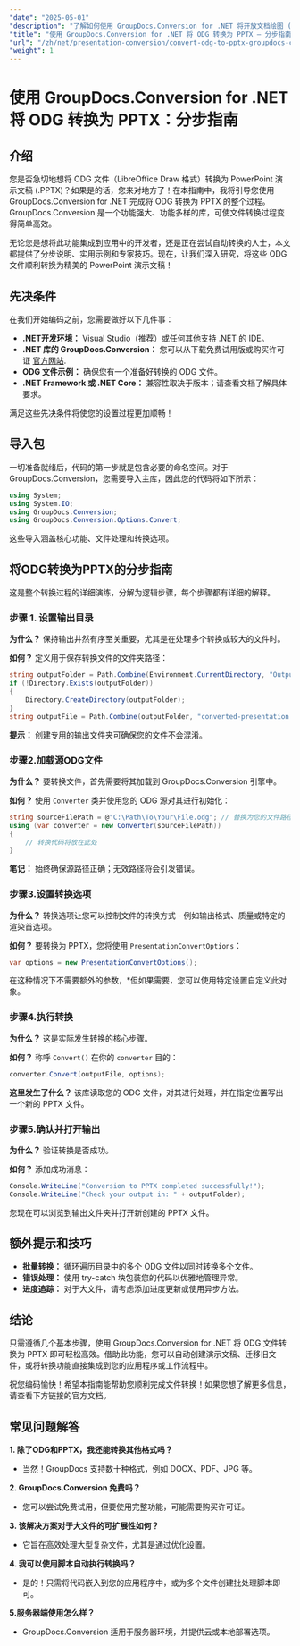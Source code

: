 ```yaml
---
"date": "2025-05-01"
"description": "了解如何使用 GroupDocs.Conversion for .NET 将开放文档绘图 (ODG) 文件转换为 PowerPoint (PPTX) 演示文稿。按照本分步指南，高效地自动化文档工作流程。"
"title": "使用 GroupDocs.Conversion for .NET 将 ODG 转换为 PPTX — 分步指南"
"url": "/zh/net/presentation-conversion/convert-odg-to-pptx-groupdocs-conversion-net/"
"weight": 1
---
```


# 使用 GroupDocs.Conversion for .NET 将 ODG 转换为 PPTX：分步指南

## 介绍

您是否急切地想将 ODG 文件（LibreOffice Draw 格式）转换为 PowerPoint 演示文稿 (.PPTX)？如果是的话，您来对地方了！在本指南中，我将引导您使用 GroupDocs.Conversion for .NET 完成将 ODG 转换为 PPTX 的整个过程。GroupDocs.Conversion 是一个功能强大、功能多样的库，可使文件转换过程变得简单高效。

无论您是想将此功能集成到应用中的开发者，还是正在尝试自动转换的人士，本文都提供了分步说明、实用示例和专家技巧。现在，让我们深入研究，将这些 ODG 文件顺利转换为精美的 PowerPoint 演示文稿！


## 先决条件

在我们开始编码之前，您需要做好以下几件事：

- **.NET开发环境：** Visual Studio（推荐）或任何其他支持 .NET 的 IDE。
- **.NET 库的 GroupDocs.Conversion：** 您可以从下载免费试用版或购买许可证 [官方网站](https://releases。groupdocs.com/conversion/net/).
- **ODG 文件示例：** 确保您有一个准备好转换的 ODG 文件。
- **.NET Framework 或 .NET Core：** 兼容性取决于版本；请查看文档了解具体要求。

满足这些先决条件将使您的设置过程更加顺畅！


## 导入包

一切准备就绪后，代码的第一步就是包含必要的命名空间。对于 GroupDocs.Conversion，您需要导入主库，因此您的代码将如下所示：

```csharp
using System;
using System.IO;
using GroupDocs.Conversion;
using GroupDocs.Conversion.Options.Convert;
```
这些导入涵盖核心功能、文件处理和转换选项。


## 将ODG转换为PPTX的分步指南

这是整个转换过程的详细演练，分解为逻辑步骤，每个步骤都有详细的解释。


### 步骤 1. 设置输出目录

**为什么？** 保持输出井然有序至关重要，尤其是在处理多个转换或较大的文件时。

**如何？** 定义用于保存转换文件的文件夹路径：

```csharp
string outputFolder = Path.Combine(Environment.CurrentDirectory, "Output");
if (!Directory.Exists(outputFolder))
{
    Directory.CreateDirectory(outputFolder);
}
string outputFile = Path.Combine(outputFolder, "converted-presentation.pptx");
```
**提示：** 创建专用的输出文件夹可确保您的文件不会混淆。


### 步骤2.加载源ODG文件

**为什么？** 要转换文件，首先需要将其加载到 GroupDocs.Conversion 引擎中。

**如何？** 使用 `Converter` 类并使用您的 ODG 源对其进行初始化：

```csharp
string sourceFilePath = @"C:\Path\To\Your\File.odg"; // 替换为您的文件路径
using (var converter = new Converter(sourceFilePath))
{
    // 转换代码将放在此处
}
```
**笔记：** 始终确保源路径正确；无效路径将会引发错误。


### 步骤3.设置转换选项

**为什么？** 转换选项让您可以控制文件的转换方式 - 例如输出格式、质量或特定的渲染首选项。

**如何？** 要转换为 PPTX，您将使用 `PresentationConvertOptions`：

```csharp
var options = new PresentationConvertOptions();
```

在这种情况下不需要额外的参数，*但如果需要，您可以使用特定设置自定义此对象。


### 步骤4.执行转换

**为什么？** 这是实际发生转换的核心步骤。

**如何？** 称呼 `Convert()` 在你的 `converter` 目的：

```csharp
converter.Convert(outputFile, options);
```

**这里发生了什么？** 该库读取您的 ODG 文件，对其进行处理，并在指定位置写出一个新的 PPTX 文件。


### 步骤5.确认并打开输出

**为什么？** 验证转换是否成功。

**如何？** 添加成功消息：

```csharp
Console.WriteLine("Conversion to PPTX completed successfully!");
Console.WriteLine("Check your output in: " + outputFolder);
```

您现在可以浏览到输出文件夹并打开新创建的 PPTX 文件。


## 额外提示和技巧

- **批量转换：** 循环遍历目录中的多个 ODG 文件以同时转换多个文件。
- **错误处理：** 使用 try-catch 块包装您的代码以优雅地管理异常。
- **进度追踪：** 对于大文件，请考虑添加进度更新或使用异步方法。


## 结论

只需遵循几个基本步骤，使用 GroupDocs.Conversion for .NET 将 ODG 文件转换为 PPTX 即可轻松高效。借助此功能，您可以自动创建演示文稿、迁移旧文件，或将转换功能直接集成到您的应用程序或工作流程中。

祝您编码愉快！希望本指南能帮助您顺利完成文件转换！如果您想了解更多信息，请查看下方链接的官方文档。


## 常见问题解答

**1. 除了ODG和PPTX，我还能转换其他格式吗？**  
- 当然！GroupDocs 支持数十种格式，例如 DOCX、PDF、JPG 等。

**2. GroupDocs.Conversion 免费吗？**  
- 您可以尝试免费试用，但要使用完整功能，可能需要购买许可证。

**3. 该解决方案对于大文件的可扩展性如何？**  
- 它旨在高效处理大型复杂文件，尤其是通过优化设置。

**4. 我可以使用脚本自动执行转换吗？**  
- 是的！只需将代码嵌入到您的应用程序中，或为多个文件创建批处理脚本即可。

**5.服务器端使用怎么样？**  
- GroupDocs.Conversion 适用于服务器环境，并提供云或本地部署选项。